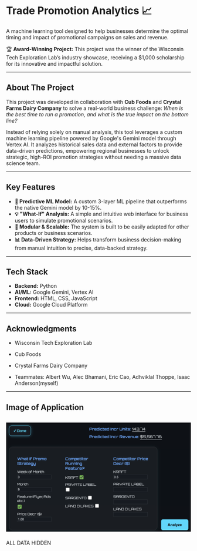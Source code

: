 # Trade Promotion Analytics 📈

A machine learning tool designed to help businesses determine the optimal timing and impact of promotional campaigns on sales and revenue.

🏆 **Award-Winning Project:** This project was the winner of the Wisconsin Tech Exploration Lab’s industry showcase, receiving a $1,000 scholarship for its innovative and impactful solution.

---

## About The Project

This project was developed in collaboration with **Cub Foods** and **Crystal Farms Dairy Company** to solve a real-world business challenge: *When is the best time to run a promotion, and what is the true impact on the bottom line?*

Instead of relying solely on manual analysis, this tool leverages a custom machine learning pipeline powered by Google's Gemini model through Vertex AI. It analyzes historical sales data and external factors to provide data-driven predictions, empowering regional businesses to unlock strategic, high-ROI promotion strategies without needing a massive data science team.

---

## Key Features

* **🤖 Predictive ML Model:** A custom 3-layer ML pipeline that outperforms the native Gemini model by 10-15%.
* **💡 "What-If" Analysis:** A simple and intuitive web interface for business users to simulate promotional scenarios.
* **🔧 Modular & Scalable:** The system is built to be easily adapted for other products or business scenarios.
* **📊 Data-Driven Strategy:** Helps transform business decision-making from manual intuition to precise, data-backed strategy.

---

## Tech Stack

* **Backend:** Python
* **AI/ML:** Google Gemini, Vertex AI
* **Frontend:** HTML, CSS, JavaScript
* **Cloud:** Google Cloud Platform

---
## Acknowledgments
* Wisconsin Tech Exploration Lab

* Cub Foods

* Crystal Farms Dairy Company

* Teammates: Albert Wu, Alec Bhamani, Eric Cao, Adhviklal Thoppe, Isaac Anderson(myself)
---
## Image of Application
![Application Image](images/screenshot.png)
---
ALL DATA HIDDEN
